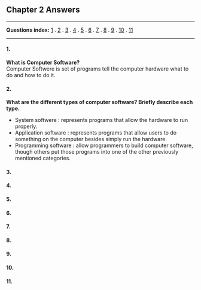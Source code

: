 ## Chapter 2 Answers
***
**Questions index:**
[1](#1) . [2](#2) . [3](#3) . [4](#4) . [5](#5) . [6](#6) . [7](#7) . [8](#8) . [9](#9) . [10](#10) . [11](#11)
***
#### 1.
**What is Computer Software?**    
Computer Softwere is set of programs tell the computer hardware what to do and how to do it.
#### 2. 
**What are the different types of computer software? Briefly describe each type.**    
* System softwere : represents programs that allow the hardware to run properly.
* Application software : represents programs that allow users to do something on the computer besides simply run the hardware.
* Programming software : allow programmers to build computer software, though others put those programs into one of the other previously mentioned categories.
#### 3. 
#### 4. 
#### 5. 
#### 6. 
#### 7. 
#### 8. 
#### 9. 
#### 10. 
#### 11. 
